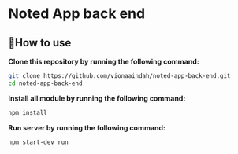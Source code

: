 # Noted App back end

## 📌How to use

**Clone this repository by running the following command:**

```bash
git clone https://github.com/vionaaindah/noted-app-back-end.git
cd noted-app-back-end
```


**Install all module by running the following command:**

```bash
npm install
```

**Run server by running the following command:**

```bash
npm start-dev run
```
